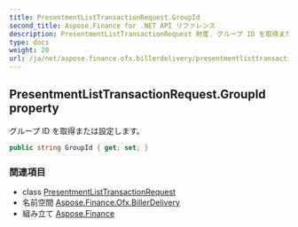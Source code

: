 ```yaml
---
title: PresentmentListTransactionRequest.GroupId
second_title: Aspose.Finance for .NET API リファレンス
description: PresentmentListTransactionRequest 財産. グループ ID を取得または設定します
type: docs
weight: 20
url: /ja/net/aspose.finance.ofx.billerdelivery/presentmentlisttransactionrequest/groupid/
---
```

## PresentmentListTransactionRequest.GroupId property

グループ ID を取得または設定します。

```csharp
public string GroupId { get; set; }
```

### 関連項目

* class [PresentmentListTransactionRequest](../)
* 名前空間 [Aspose.Finance.Ofx.BillerDelivery](../../presentmentlisttransactionrequest/)
* 組み立て [Aspose.Finance](../../../)


